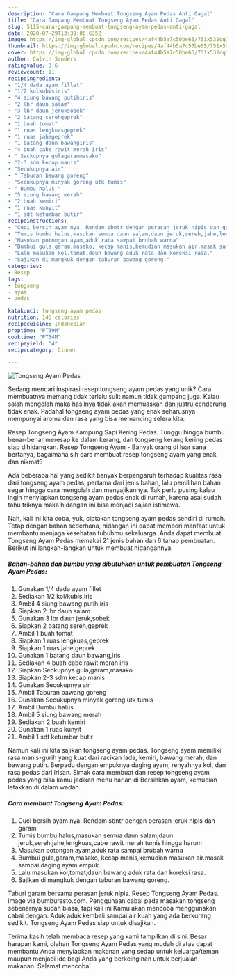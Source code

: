 ```yaml
---
description: "Cara Gampang Membuat Tongseng Ayam Pedas Anti Gagal"
title: "Cara Gampang Membuat Tongseng Ayam Pedas Anti Gagal"
slug: 5115-cara-gampang-membuat-tongseng-ayam-pedas-anti-gagal
date: 2020-07-29T13:39:06.635Z
image: https://img-global.cpcdn.com/recipes/4af44b5a7c50be65/751x532cq70/tongseng-ayam-pedas-foto-resep-utama.jpg
thumbnail: https://img-global.cpcdn.com/recipes/4af44b5a7c50be65/751x532cq70/tongseng-ayam-pedas-foto-resep-utama.jpg
cover: https://img-global.cpcdn.com/recipes/4af44b5a7c50be65/751x532cq70/tongseng-ayam-pedas-foto-resep-utama.jpg
author: Calvin Sanders
ratingvalue: 3.6
reviewcount: 11
recipeingredient:
- "1/4 dada ayam fillet"
- "1/2 kolkubisiris"
- "4 siung bawang putihiris"
- "2 lbr daun salam"
- "3 lbr daun jeruksobek"
- "2 batang serehgeprek"
- "1 buah tomat"
- "1 ruas lengkuasgeprek"
- "1 ruas jahegeprek"
- "1 batang daun bawangiris"
- "4 buah cabe rawit merah iris"
- " Seckupnya gulagarammasako"
- "2-3 sdm kecap manis"
- "Secukupnya air"
- " Taburan bawang goreng"
- "Secukupnya minyak goreng utk tumis"
- " Bumbu halus "
- "5 siung bawang merah"
- "2 buah kemiri"
- "1 ruas kunyit"
- "1 sdt ketumbar butir"
recipeinstructions:
- "Cuci bersih ayam nya. Rendam sbntr dengan perasan jeruk nipis dan garam"
- "Tumis bumbu halus,masukan semua daun salam,daun jeruk,sereh,jahe,lengkuas,cabe rawit merah tumis hingga harum"
- "Masukan potongan ayam,aduk rata sampai brubah warna"
- "Bumbui gula,garam,masako, kecap manis,kemudian masukan air.masak sampai daging ayam empuk."
- "Lalu masukan kol,tomat,daun bawang aduk rata dan koreksi rasa."
- "Sajikan di mangkuk dengan taburan bawang goreng."
categories:
- Resep
tags:
- tongseng
- ayam
- pedas

katakunci: tongseng ayam pedas 
nutrition: 146 calories
recipecuisine: Indonesian
preptime: "PT39M"
cooktime: "PT34M"
recipeyield: "4"
recipecategory: Dinner

---
```



![Tongseng Ayam Pedas](https://img-global.cpcdn.com/recipes/4af44b5a7c50be65/751x532cq70/tongseng-ayam-pedas-foto-resep-utama.jpg)

Sedang mencari inspirasi resep tongseng ayam pedas yang unik? Cara membuatnya memang tidak terlalu sulit namun tidak gampang juga. Kalau salah mengolah maka hasilnya tidak akan memuaskan dan justru cenderung tidak enak. Padahal tongseng ayam pedas yang enak seharusnya mempunyai aroma dan rasa yang bisa memancing selera kita.

Resep Tongseng Ayam Kampung Sapi Kering Pedas. Tunggu hingga bumbu benar-benar meresap ke dalam kerang, dan tongseng kerang kering pedas siap dihidangkan. Resep Tongseng Ayam - Banyak orang di luar sana bertanya, bagaimana sih cara membuat resep tongseng ayam yang enak dan nikmat?

Ada beberapa hal yang sedikit banyak berpengaruh terhadap kualitas rasa dari tongseng ayam pedas, pertama dari jenis bahan, lalu pemilihan bahan segar hingga cara mengolah dan menyajikannya. Tak perlu pusing kalau ingin menyiapkan tongseng ayam pedas enak di rumah, karena asal sudah tahu triknya maka hidangan ini bisa menjadi sajian istimewa.


Nah, kali ini kita coba, yuk, ciptakan tongseng ayam pedas sendiri di rumah. Tetap dengan bahan sederhana, hidangan ini dapat memberi manfaat untuk membantu menjaga kesehatan tubuhmu sekeluarga. Anda dapat membuat Tongseng Ayam Pedas memakai 21 jenis bahan dan 6 tahap pembuatan. Berikut ini langkah-langkah untuk membuat hidangannya.

<!--inarticleads1-->

##### Bahan-bahan dan bumbu yang dibutuhkan untuk pembuatan Tongseng Ayam Pedas:

1. Gunakan 1/4 dada ayam fillet
1. Sediakan 1/2 kol/kubis,iris
1. Ambil 4 siung bawang putih,iris
1. Siapkan 2 lbr daun salam
1. Gunakan 3 lbr daun jeruk,sobek
1. Siapkan 2 batang sereh,geprek
1. Ambil 1 buah tomat
1. Siapkan 1 ruas lengkuas,geprek
1. Siapkan 1 ruas jahe,geprek
1. Gunakan 1 batang daun bawang,iris
1. Sediakan 4 buah cabe rawit merah iris
1. Siapkan  Seckupnya gula,garam,masako
1. Siapkan 2-3 sdm kecap manis
1. Gunakan Secukupnya air
1. Ambil  Taburan bawang goreng
1. Gunakan Secukupnya minyak goreng utk tumis
1. Ambil  Bumbu halus :
1. Ambil 5 siung bawang merah
1. Sediakan 2 buah kemiri
1. Gunakan 1 ruas kunyit
1. Ambil 1 sdt ketumbar butir


Namun kali ini kita sajikan tongseng ayam pedas. Tongseng ayam memiliki rasa manis-gurih yang kuat dari racikan lada, kemiri, bawang merah, dan bawang putih. Berpadu dengan empuknya daging ayam, renyahnya kol, dan rasa pedas dari irisan. Simak cara membuat dan resep tongseng ayam pedas yang bisa kamu jadikan menu harian di Bersihkan ayam, kemudian letakkan di dalam wadah. 

<!--inarticleads2-->

##### Cara membuat Tongseng Ayam Pedas:

1. Cuci bersih ayam nya. Rendam sbntr dengan perasan jeruk nipis dan garam
1. Tumis bumbu halus,masukan semua daun salam,daun jeruk,sereh,jahe,lengkuas,cabe rawit merah tumis hingga harum
1. Masukan potongan ayam,aduk rata sampai brubah warna
1. Bumbui gula,garam,masako, kecap manis,kemudian masukan air.masak sampai daging ayam empuk.
1. Lalu masukan kol,tomat,daun bawang aduk rata dan koreksi rasa.
1. Sajikan di mangkuk dengan taburan bawang goreng.


Taburi garam bersama perasan jeruk nipis. Resep Tongseng Ayam Pedas. image via bumburesto.com. Penggunaan cabai pada masakan tongseng sebenarnya sudah biasa, tapi kali ini Kamu akan mencoba menggunakan cabai dengan. Aduk aduk kembali sampai air kuah yang ada berkurang sedikit. Tongseng Ayam Pedas siap untuk disajikan. 

Terima kasih telah membaca resep yang kami tampilkan di sini. Besar harapan kami, olahan Tongseng Ayam Pedas yang mudah di atas dapat membantu Anda menyiapkan makanan yang sedap untuk keluarga/teman maupun menjadi ide bagi Anda yang berkeinginan untuk berjualan makanan. Selamat mencoba!
